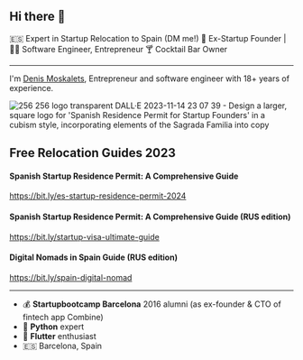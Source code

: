 ## Hi there 👋

🇪🇸 Expert in Startup Relocation to Spain (DM me!)
🏦 Ex-Startup Founder | 🧑‍💻 Software Engineer, Entrepreneur
🍸 Cocktail Bar Owner

---

I'm [Denis Moskalets](https://www.linkedin.com/in/denyamsk/), Entrepreneur and software engineer with 18+ years of experience.

![256 256 logo transparent DALL·E 2023-11-14 23 07 39 - Design a larger, square logo for 'Spanish Residence Permit for Startup Founders' in a cubism style, incorporating elements of the Sagrada Familia into copy](https://github.com/denya/denya/assets/572768/8e2a6318-959f-4132-98aa-0c05c77f3345)


## Free Relocation Guides 2023
#### Spanish Startup Residence Permit: A Comprehensive Guide

https://bit.ly/es-startup-residence-permit-2024

#### Spanish Startup Residence Permit: A Comprehensive Guide (RUS edition)

https://bit.ly/startup-visa-ultimate-guide

#### Digital Nomads in Spain Guide (RUS edition)

https://bit.ly/spain-digital-nomad 

---

- 💰 **Startupbootcamp Barcelona** 2016 alumni (as ex-founder & CTO of fintech app Combine)
- 🚀 **Python** expert
- 📱 **Flutter** enthusiast
- 🇪🇸 Barcelona, Spain
